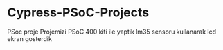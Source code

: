 # Cypress-PSoC-Projects
PSoc proje
Projemizi PSoC 400 kiti ile yaptik
lm35 sensoru kullanarak lcd ekran gosterdik
